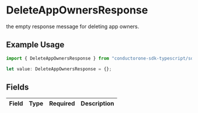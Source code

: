# DeleteAppOwnersResponse

the empty response message for deleting app owners.

## Example Usage

```typescript
import { DeleteAppOwnersResponse } from "conductorone-sdk-typescript/sdk/models/shared";

let value: DeleteAppOwnersResponse = {};
```

## Fields

| Field       | Type        | Required    | Description |
| ----------- | ----------- | ----------- | ----------- |